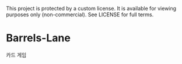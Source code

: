 This project is protected by a custom license. It is available for viewing purposes only (non-commercial). See LICENSE for full terms.

# Barrels-Lane

카드 게임

